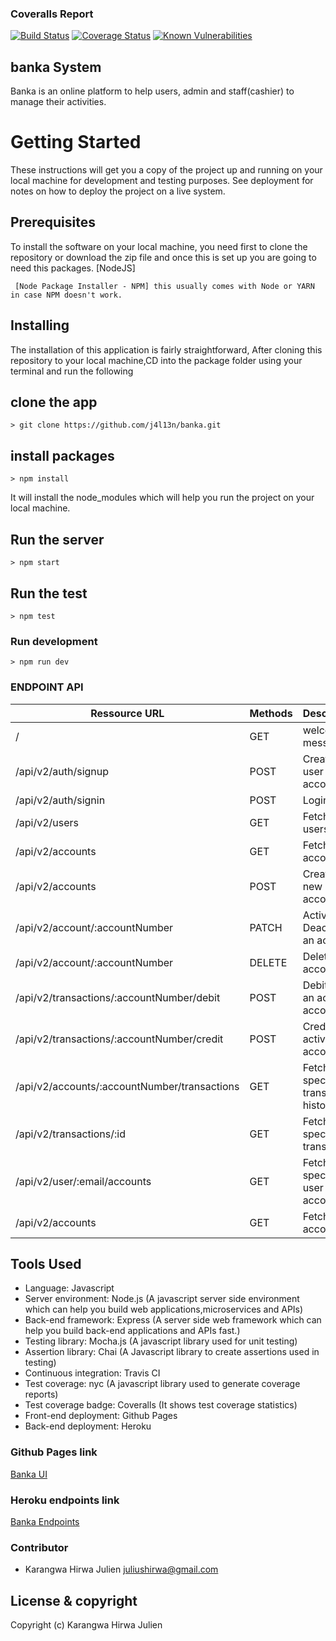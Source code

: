 ### Coveralls Report

[![Build Status](https://travis-ci.org/vkarpov15/fizzbuzz-coverage.svg?branch=master)](https://travis-ci.org/vkarpov15/fizzbuzz-coverage)
[![Coverage Status](https://coveralls.io/repos/vkarpov15/fizzbuzz-coverage/badge.svg)](https://coveralls.io/r/vkarpov15/fizzbuzz-coverage)
[![Known Vulnerabilities](https://snyk.io/test/github/nickmerwin/node-coveralls/badge.svg)](https://snyk.io/test/github/nickmerwin/node-coveralls)

## banka System

Banka is an online platform to help users, admin and staff(cashier) to manage their activities.

# Getting Started

These instructions will get you a copy of the project up and running on your local machine for development and testing purposes. See deployment for notes on how to deploy the project on a live system.

## Prerequisites

To install the software on your local machine, you need first to clone the repository or download the zip file and once this is set up you are going to need this packages. [NodeJS]

```
 [Node Package Installer - NPM] this usually comes with Node or YARN in case NPM doesn't work.
```

## Installing

The installation of this application is fairly straightforward, After cloning this repository to your local machine,CD into the package folder using your terminal and run the following

## clone the app

```
> git clone https://github.com/j4l13n/banka.git
```


## install packages

```
> npm install
```

It will install the node_modules which will help you run the project on your local machine.

## Run the server

```
> npm start
```

## Run the test

```
> npm test
```

### Run development

```
> npm run dev
```

### ENDPOINT API

| Ressource URL                                 | Methods | Description                            |
| --------------------------------------------- | ------- | -------------------------------------- |
| /                                             | GET     | welcome message                        |
| /api/v2/auth/signup                           | POST    | Create a user account                  |
| /api/v2/auth/signin                           | POST    | Login                                  |
| /api/v2/users                                 | GET     | Fetch all users                        |
| /api/v2/accounts                              | GET     | Fetch all accounts                     |
| /api/v2/accounts                              | POST    | Create a new account                   |
| /api/v2/account/:accountNumber                | PATCH   | Activate or Deactivate an account      |
| /api/v2/account/:accountNumber                | DELETE  | Delete an account                      |
| /api/v2/transactions/:accountNumber/debit     | POST    | Debit from an active account           |
| /api/v2/transactions/:accountNumber/credit    | POST    | Credit to an active account            |
| /api/v2/accounts/:accountNumber/transactions  | GET     | Fetch a specific transaction history   |
| /api/v2/transactions/:id                      | GET     | Fetch a specific transaction           |
| /api/v2/user/:email/accounts                  | GET     | Fetch get specific user accounts       |
| /api/v2/accounts                              | GET     | Fetch all accounts                     |


## Tools Used

- Language: Javascript
- Server environment: Node.js (A javascript server side environment which can help you build web applications,microservices and APIs)
- Back-end framework: Express (A server side web framework which can help you build back-end applications and APIs fast.)
- Testing library: Mocha.js (A javascript library used for unit testing)
- Assertion library: Chai (A Javascript library to create assertions used in testing)
- Continuous integration: Travis CI
- Test coverage: nyc (A javascript library used to generate coverage reports)
- Test coverage badge: Coveralls (It shows test coverage statistics)
- Front-end deployment: Github Pages
- Back-end deployment: Heroku

### Github Pages link

[Banka UI](https://j4l13n.github.io/banka/UI/)

### Heroku endpoints link

[Banka Endpoints](https://arcane-fjord-40797.herokuapp.com/)

### Contributor

- Karangwa Hirwa Julien <juliushirwa@gmail.com>

## License & copyright

Copyright (c) Karangwa Hirwa Julien
